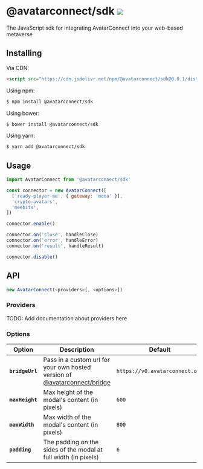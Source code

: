 # @avatarconnect/sdk [![](https://badge.fury.io/js/@avatarconnect/sdk.svg)](https://npmjs.org/package/@avatarconnect/sdk)

The JavaScript sdk for integrating AvatarConnect into your web-based metaverse

## Installing

Via CDN:

```html
<script src="https://cdn.jsdelivr.net/npm/@avatarconnect/sdk@0.0.1/dist/browser.js"></script>
```

Using npm:

```bash
$ npm install @avatarconnect/sdk
```

Using bower:

```bash
$ bower install @avatarconnect/sdk
```

Using yarn:

```bash
$ yarn add @avatarconnect/sdk
```

## Usage

```javascript
import AvatarConnect from '@avatarconnect/sdk'

const connector = new AvatarConnect([
  ['ready-player-me', { gateway: 'mona' }],
  'crypto-avatars',
  'meebits',
])

connector.enable()

connector.on('close', handleClose)
connector.on('error', handleError)
connector.on('result', handleResult)

connector.disable()
```

## API

```javascript
new AvatarConnect(<providers>[, <options>])
```

### Providers

TODO: Add documentation about providers here

### Options

| Option          | Description                                                                                                          | Default                        |
| --------------- | -------------------------------------------------------------------------------------------------------------------- | ------------------------------ |
| **`bridgeUrl`** | Pass in a custom url for your own hosted version of [@avatarconnect/bridge](https://github.com/AvatarConnect/bridge) | `https://v0.avatarconnect.org` |
| **`maxHeight`** | Max height of the modal's content (in pixels)                                                                        | `600`                          |
| **`maxWidth`**  | Max width of the modal's content (in pixels)                                                                         | `800`                          |
| **`padding`**   | The padding on the sides of the modal at full width (in pixels)                                                      | `6`                            |
